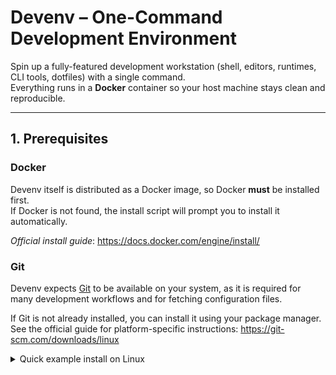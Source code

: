 # Devenv – One-Command Development Environment

Spin up a fully-featured development workstation (shell, editors, runtimes, CLI tools, dotfiles) with a single command.  
Everything runs in a **Docker** container so your host machine stays clean and reproducible.

---

## 1. Prerequisites

### Docker

Devenv itself is distributed as a Docker image, so Docker **must** be installed first.  
If Docker is not found, the install script will prompt you to install it automatically.

_Official install guide_: <https://docs.docker.com/engine/install/>


### Git

Devenv expects [Git](https://git-scm.com/) to be available on your system, as it is required for many development workflows and for fetching configuration files.

If Git is not already installed, you can install it using your package manager.  
See the official guide for platform-specific instructions: <https://git-scm.com/downloads/linux>

<details>
<summary>Quick example install on Linux</summary>


---

## 2. Installation

Fire up Devenv in one line:

```bash
bash -c "$(curl -fsSL https://devenv.vadzimsharai.dev/run)"
```

That script will:

1. Pull the latest Devenv Docker image.
2. Launch an interactive container with all tools pre-installed.
3. Mount your current directory inside the container (so code edits persist).

---

## 3. How to Use

Once installed, you can launch Devenv anytime by running:

```bash
devenv
```

### Available Commands

| Command            | Description                                           |
| ------------------ | ----------------------------------------------------- |
| `devenv run`       | Launch the development environment (or just `devenv`) |
| `devenv stop`      | Stop the running container                            |
| `devenv uninstall` | Fully remove the project and clean up resources       |

## 4. What’s Inside?

`shell/setup.sh` provisions everything listed below.  
(All tools are installed for the **root** user inside the container unless noted.)

| Category                             | Tools / Configuration                                                                                                                                                                                                                                                               |
| ------------------------------------ | ----------------------------------------------------------------------------------------------------------------------------------------------------------------------------------------------------------------------------------------------------------------------------------- |
| **Shell & UX**                       | • Zsh with [Oh My Zsh](https://ohmyz.sh/) <br>• [Powerlevel10k](https://github.com/romkatv/powerlevel10k) theme <br>• [zsh-syntax-highlighting](https://github.com/zsh-users/zsh-syntax-highlighting) <br>• [zsh-autosuggestions](https://github.com/zsh-users/zsh-autosuggestions) |
| **Editors**                          | • Latest [Neovim](https://neovim.io/) (binary drop) <br>• Pre-wired config (`~/.config/nvim`) <br>• [Lazy.nvim](https://github.com/folke/lazy.nvim) plugin manager with plugins synced on first run                                                                                 |
| **Programming Languages & Runtimes** | • Python 3.12.11 via [pyenv](https://github.com/pyenv/pyenv) <br>• Go 1.21.5 <br>• Node.js (LTS) via [NVM](https://github.com/nvm-sh/nvm) <br>• C/C++ (build-essential, gcc, g++, make, cmake)                                                                                      |

---

## 5. License

MIT – do whatever you like, no warranties.

Happy hacking! 🚀
